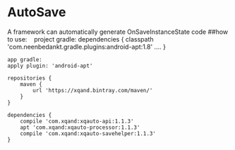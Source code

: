 # AutoSave
A framework can automatically generate OnSaveInstanceState code
##how to use:
    project gradle:
     dependencies {
        classpath 'com.neenbedankt.gradle.plugins:android-apt:1.8'
        ....
    }
    
    app gradle:
    apply plugin: 'android-apt'
    
    repositories {
        maven {
            url 'https://xqand.bintray.com/maven/' 
        }
    }
    
    dependencies {
        compile 'com.xqand:xqauto-api:1.1.3'
        apt 'com.xqand:xqauto-processor:1.1.3'
        compile 'com.xqand:xqauto-savehelper:1.1.3'
    }
